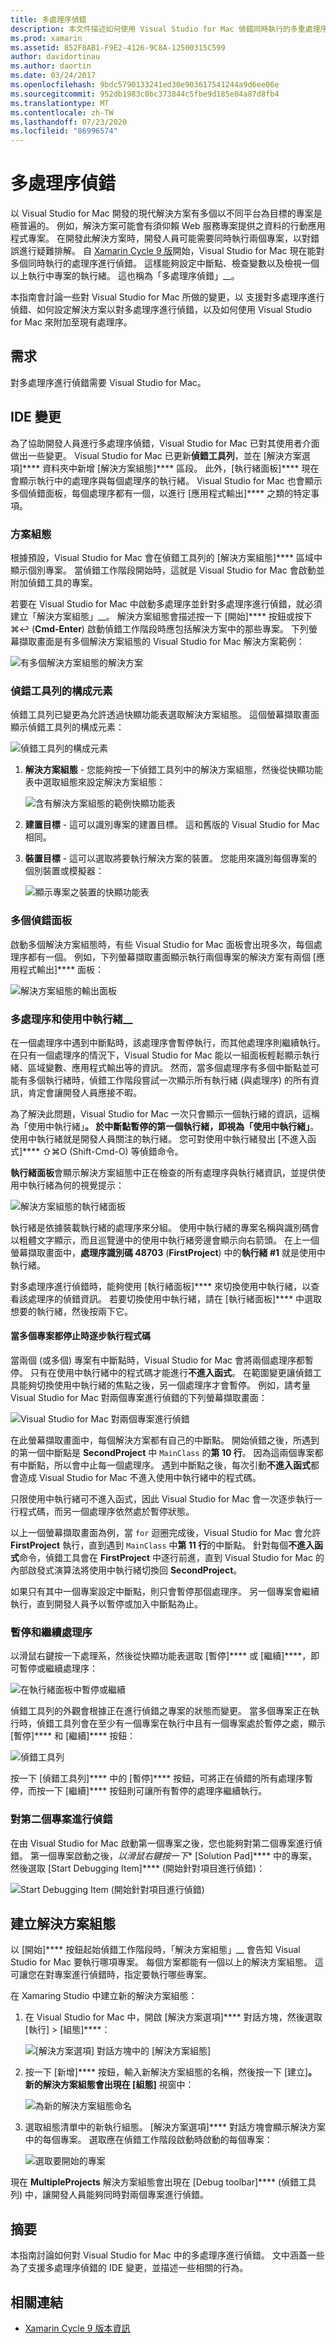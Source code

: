 ```yaml
---
title: 多處理序偵錯
description: 本文件描述如何使用 Visual Studio for Mac 偵錯同時執行的多重處理序。 例如，此功能可用來同時偵錯行動應用程式和 Web 服務專案。
ms.prod: xamarin
ms.assetid: 852F8AB1-F9E2-4126-9C8A-12500315C599
author: davidortinau
ms.author: daortin
ms.date: 03/24/2017
ms.openlocfilehash: 9bdc5790133241ed30e903617541244a9d6ee06e
ms.sourcegitcommit: 952db1983c0bc373844c5fbe9d185e04a87d8fb4
ms.translationtype: MT
ms.contentlocale: zh-TW
ms.lasthandoff: 07/23/2020
ms.locfileid: "86996574"
---
```

# <a name="multi-process-debugging"></a>多處理序偵錯

以 Visual Studio for Mac 開發的現代解決方案有多個以不同平台為目標的專案是極普遍的。 例如，解決方案可能會有須仰賴 Web 服務專案提供之資料的行動應用程式專案。 在開發此解決方案時，開發人員可能需要同時執行兩個專案，以對錯誤進行疑難排解。 自 [Xamarin Cycle 9 版](https://releases.xamarin.com/stable-release-cycle-9/)開始，Visual Studio for Mac 現在能對多個同時執行的處理序進行偵錯。 這樣能夠設定中斷點、檢查變數以及檢視一個以上執行中專案的執行緒。 這也稱為「多處理序偵錯」__。

本指南會討論一些對 Visual Studio for Mac 所做的變更，以 支援對多處理序進行偵錯、如何設定解決方案以對多處理序進行偵錯，以及如何使用 Visual Studio for Mac 來附加至現有處理序。

## <a name="requirements"></a>需求

對多處理序進行偵錯需要 Visual Studio for Mac。

## <a name="ide-changes"></a>IDE 變更

為了協助開發人員進行多處理序偵錯，Visual Studio for Mac 已對其使用者介面做出一些變更。 Visual Studio for Mac 已更新**偵錯工具列**，並在 [解決方案選項]**** 資料夾中新增 [解決方案組態]**** 區段。 此外，[執行緒面板]**** 現在會顯示執行中的處理序與每個處理序的執行緒。 Visual Studio for Mac 也會顯示多個偵錯面板，每個處理序都有一個，以進行 [應用程式輸出]**** 之類的特定事項。

### <a name="solution-configurations"></a>方案組態

根據預設，Visual Studio for Mac 會在偵錯工具列的 [解決方案組態]**** 區域中顯示個別專案。 當偵錯工作階段開始時，這就是 Visual Studio for Mac 會啟動並附加偵錯工具的專案。

若要在 Visual Studio for Mac 中啟動多處理序並針對多處理序進行偵錯，就必須建立「解決方案組態」__。 解決方案組態會描述按一下 [開始]**** 按鈕或按下 &#8984;&#8617; (**Cmd-Enter**) 啟動偵錯工作階段時應包括解決方案中的那些專案。 下列螢幕擷取畫面是有多個解決方案組態的 Visual Studio for Mac 解決方案範例：

![有多個解決方案組態的解決方案](multi-process-debugging-images/mpd01-xs.png)

### <a name="parts-of-the-debug-toolbar"></a>偵錯工具列的構成元素

偵錯工具列已變更為允許透過快顯功能表選取解決方案組態。 這個螢幕擷取畫面顯示偵錯工具列的構成元素：

![偵錯工具列的構成元素](multi-process-debugging-images/mpd02-xs.png)

1. **解決方案組態** - 您能夠按一下偵錯工具列中的解決方案組態，然後從快顯功能表中選取組態來設定解決方案組態：

    ![含有解決方案組態的範例快顯功能表](multi-process-debugging-images/mpd03-xs.png)

2. **建置目標** - 這可以識別專案的建置目標。 這和舊版的 Visual Studio for Mac 相同。
3. **裝置目標** - 這可以選取將要執行解決方案的裝置。 您能用來識別每個專案的個別裝置或模擬器：

    ![顯示專案之裝置的快顯功能表](multi-process-debugging-images/mpd04-xs.png)

### <a name="multiple-debug-pads"></a>多個偵錯面板

啟動多個解決方案組態時，有些 Visual Studio for Mac 面板會出現多次，每個處理序都有一個。 例如，下列螢幕擷取畫面顯示執行兩個專案的解決方案有兩個 [應用程式輸出]**** 面板：

![解決方案組態的輸出面板](multi-process-debugging-images/mpd05-xs.png)

### <a name="multiple-processes-and-the-_active-thread_"></a>多處理序和使用中執行緒__

在一個處理序中遇到中斷點時，該處理序會暫停執行，而其他處理序則繼續執行。 在只有一個處理序的情況下，Visual Studio for Mac 能以一組面板輕鬆顯示執行緒、區域變數、應用程式輸出等的資訊。 然而，當多個處理序有多個中斷點並可能有多個執行緒時，偵錯工作階段嘗試一次顯示所有執行緒 (與處理序) 的所有資訊，肯定會讓開發人員應接不暇。

為了解決此問題，Visual Studio for Mac 一次只會顯示一個執行緒的資訊，這稱為「使用中執行緒」__。 於中斷點暫停的第一個執行緒，即視為「使用中執行緒」__。 使用中執行緒就是開發人員關注的執行緒。 您可對使用中執行緒發出 [不進入函式]**** &#8679;&#8984;O (Shift-Cmd-O) 等偵錯命令。

**執行緒面板**會顯示解決方案組態中正在檢查的所有處理序與執行緒資訊，並提供使用中執行緒為何的視覺提示：

![解決方案組態的執行緒面板](multi-process-debugging-images/mpd06-xs.png)

執行緒是依據裝載執行緒的處理序來分組。 使用中執行緒的專案名稱與識別碼會以粗體文字顯示，而且巡覽邊中的使用中執行緒旁邊會顯示向右箭頭。 在上一個螢幕擷取畫面中，**處理序識別碼 48703** (**FirstProject**) 中的**執行緒 #1** 就是使用中執行緒。

對多處理序進行偵錯時，能夠使用 [執行緒面板]**** 來切換使用中執行緒，以查看該處理序的偵錯資訊。 若要切換使用中執行緒，請在 [執行緒面板]**** 中選取想要的執行緒，然後按兩下它。

#### <a name="stepping-through-code-when-multiple-projects-are-stopped"></a>當多個專案都停止時逐步執行程式碼

當兩個 (或多個) 專案有中斷點時，Visual Studio for Mac 會將兩個處理序都暫停。 只有在使用中執行緒中的程式碼才能進行**不進入函式**。 在範圍變更讓偵錯工具能夠切換使用中執行緒的焦點之後，另一個處理序才會暫停。 例如，請考量 Visual Studio for Mac 對兩個專案進行偵錯的下列螢幕擷取畫面：

![Visual Studio for Mac 對兩個專案進行偵錯](multi-process-debugging-images/mpd09-xs.png)

在此螢幕擷取畫面中，每個解決方案都有自己的中斷點。 開始偵錯之後，所遇到的第一個中斷點是 **SecondProject** 中 `MainClass` 的**第 10 行**。 因為這兩個專案都有中斷點，所以會中止每一個處理序。 遇到中斷點之後，每次引動**不進入函式**都會造成 Visual Studio for Mac 不進入使用中執行緒中的程式碼。

只限使用中執行緒可不進入函式，因此 Visual Studio for Mac 會一次逐步執行一行程式碼，而另一個處理序依然處於暫停狀態。

以上一個螢幕擷取畫面為例，當 `for` 迴圈完成後，Visual Studio for Mac 會允許 **FirstProject** 執行，直到遇到 `MainClass` 中**第 11 行**的中斷點。 針對每個**不進入函式**命令，偵錯工具會在 **FirstProject** 中逐行前進，直到 Visual Studio for Mac 的內部啟發式演算法將使用中執行緒切換回 **SecondProject**。

如果只有其中一個專案設定中斷點，則只會暫停那個處理序。 另一個專案會繼續執行，直到開發人員予以暫停或加入中斷點為止。

### <a name="pausing-and-resuming-a-processes"></a>暫停和繼續處理序

以滑鼠右鍵按一下處理系，然後從快顯功能表選取 [暫停]**** 或 [繼續]****，即可暫停或繼續處理序：

![在執行緒面板中暫停或繼續](multi-process-debugging-images/mpd08-xs.png)

偵錯工具列的外觀會根據正在進行偵錯之專案的狀態而變更。 當多個專案正在執行時，偵錯工具列會在至少有一個專案在執行中且有一個專案處於暫停之處，顯示 [暫停]**** 和 [繼續]**** 按鈕：

![偵錯工具列](multi-process-debugging-images/mpd07-xs.png)

按一下 [偵錯工具列]**** 中的 [暫停]**** 按鈕，可將正在偵錯的所有處理序暫停，而按一下 [繼續]**** 按鈕則可讓所有暫停的處理序繼續執行。

### <a name="debugging-a-second-project"></a>對第二個專案進行偵錯

在由 Visual Studio for Mac 啟動第一個專案之後，您也能夠對第二個專案進行偵錯。 第一個專案啟動之後，*以滑鼠右鍵按一下** [Solution Pad]**** 中的專案，然後選取 [Start Debugging Item]**** \(開始針對項目進行偵錯\)：

![Start Debugging Item (開始針對項目進行偵錯)](multi-process-debugging-images/mpd13-xs.png)

## <a name="creating-a-solution-configuration"></a>建立解決方案組態

以 [開始]**** 按鈕起始偵錯工作階段時，「解決方案組態」__ 會告知 Visual Studio for Mac 要執行哪項專案。 每個方案都能有一個以上的解決方案組態。 這可讓您在對專案進行偵錯時，指定要執行哪些專案。

在 Xamaring Studio 中建立新的解決方案組態：

1. 在 Visual Studio for Mac 中，開啟 [解決方案選項]**** 對話方塊，然後選取 [執行] > [組態]****：

    ![[解決方案選項] 對話方塊中的 [解決方案組態]](multi-process-debugging-images/mpd10-xs.png)

2. 按一下 [新增]**** 按鈕，輸入新解決方案組態的名稱，然後按一下 [建立]****。 新的解決方案組態會出現在 [組態]**** 視窗中：

    ![為新的解決方案組態命名](multi-process-debugging-images/mpd11-xs.png)

3. 選取組態清單中的新執行組態。 [解決方案選項]**** 對話方塊會顯示解決方案中的每個專案。 選取應在偵錯工作階段啟動時啟動的每個專案：

    ![選取要開始的專案](multi-process-debugging-images/mpd12-xs.png)

現在 **MultipleProjects** 解決方案組態會出現在 [Debug toolbar]**** \(偵錯工具列\) 中，讓開發人員能夠同時對兩個專案進行偵錯。

## <a name="summary"></a>摘要

本指南討論如何對 Visual Studio for Mac 中的多處理序進行偵錯。 文中涵蓋一些為了支援多處理序偵錯的 IDE 變更，並描述一些相關的行為。

## <a name="related-links"></a>相關連結

- [Xamarin Cycle 9 版本資訊](https://releases.xamarin.com/stable-release-cycle-9/)
